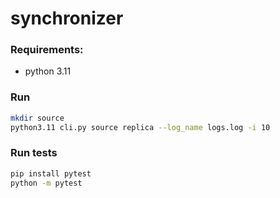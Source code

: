 # synchronizer


### Requirements:

* python 3.11

### Run

```bash
mkdir source
python3.11 cli.py source replica --log_name logs.log -i 10
```


### Run tests

```bash
pip install pytest
python -m pytest
```
